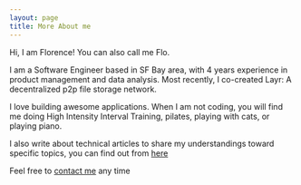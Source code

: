```yaml
---
layout: page
title: More About me
---
```


 Hi, I am Florence! You can also call me Flo. 
 
 I am a Software Engineer based in SF Bay area, with 4 years experience in product management and data analysis. Most recently, I co-created Layr: A decentralized p2p file storage network. 
 
 I love building awesome applications. When I am not coding, you will find me doing High Intensity Interval Training, pilates, playing with cats, or playing piano. 
 
 I also write about technical articles to share my understandings toward specific topics, you can find out from <a href="https://medium.com/@florenceliang/">here</a>
 
 Feel free to [contact me](mailto:florence.liang0617d@gmail.com) any time 
 
 